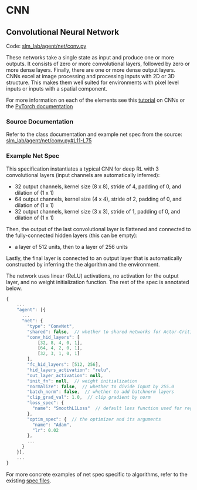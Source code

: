 # CNN

## Convolutional Neural Network

Code: [slm\_lab/agent/net/conv.py](https://github.com/kengz/SLM-Lab/blob/master/slm_lab/agent/net/conv.py)

These networks take a single state as input and produce one or more outputs. It consists of zero or more convolutional layers, followed by zero or more dense layers. Finally, there are one or more dense output layers. CNNs excel at image processing and processing inputs with 2D or 3D structure. This makes them well suited for environments with pixel level inputs or inputs with a spatial component.

For more information on each of the elements see this [tutorial](https://github.com/lgraesser/CNN-Tutorial) on CNNs or the [PyTorch documentation](http://pytorch.org/docs/0.3.0/nn.html#convolution-layers)

### Source Documentation

Refer to the class documentation and example net spec from the source: [slm\_lab/agent/net/conv.py\#L11-L75](https://github.com/kengz/SLM-Lab/blob/master/slm_lab/agent/net/conv.py#L11-L75)

### **Example Net Spec**

This specification instantiates a typical CNN for deep RL with 3 convolutional layers \(input channels are automatically inferred\):

* 32 output channels, kernel size \(8 x 8\), stride of 4, padding of 0, and dilation of \(1 x 1\)
* 64 output channels, kernel size \(4 x 4\), stride of 2, padding of 0, and dilation of \(1 x 1\)
* 32 output channels, kernel size \(3 x 3\), stride of 1, padding of 0, and dilation of \(1 x 1\)

Then, the output of the last convolutional layer is flattened and connected to the fully-connected hidden layers \(this can be empty\):

* a layer of 512 units, then to a layer of 256 units

Lastly, the final layer is connected to an output layer that is automatically constructed by inferring the the algorithm and the environment.

The network uses linear \(ReLU\) activations, no activation for the output layer, and no weight initialization function. The rest of the spec is annotated below.

```javascript
{
    ...
    "agent": [{
      ...
      "net": {
        "type": "ConvNet",
        "shared": false,  // whether to shared networks for Actor-Critic
        "conv_hid_layers": [
            [32, 8, 4, 0, 1],
            [64, 4, 2, 0, 1],
            [32, 3, 1, 0, 1]
        ],
        "fc_hid_layers": [512, 256],
        "hid_layers_activation": "relu",
        "out_layer_activation": null,
        "init_fn": null,  // weight initialization
        "normalize": false,  // whether to divide input by 255.0
        "batch_norm": false,  // whether to add batchnorm layers
        "clip_grad_val": 1.0,  // clip gradient by norm
        "loss_spec": {
          "name": "SmoothL1Loss"  // default loss function used for regression
        },
        "optim_spec": {  // the optimizer and its arguments
          "name": "Adam",
          "lr": 0.02
        },
        ...
      }
    }],
    ...
}
```

For more concrete examples of net spec specific to algorithms, refer to the existing [spec files](https://github.com/kengz/SLM-Lab/tree/master/slm_lab/spec).

